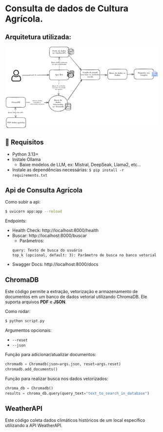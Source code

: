 # Consulta de dados de Cultura Agrícola.

## Arquitetura utilizada:
![Consulta Agrícola](data/docs/consulta_agricola.png)

## 📌 Requisitos

- Python 3.13+
- Instale Ollama
  - Baixe modelos de LLM, ex: Mistral, DeepSeak, Llama2, etc...
- Instale as dependências necessárias: `$ pip install -r requirements.txt`

## Api de Consulta Agrícola

Como subir a api:
```sh
$ uvicorn app:app --reload
```

Endpoints:
- Health Check: http://localhost:8000/health
- Buscar: http://localhost:8000/buscar
  - Parâmetros:
  ```
  query: Texto de busca do usuário
  top_k (opcional, default: 3): Parâmetro de busca no banco vetorial
  ```
- Swagger Docs: http://localhost:8000/docs

## ChromaDB

Este código permite a extração, vetorização e armazenamento de documentos em um banco de dados vetorial utilizando ChromaDB. Ele suporta arquivos **PDF** e **JSON**.

Como rodar:
```sh
$ python script.py 
```

Argumentos opcionais:
 - `--reset`
 - `--json`

Função para adicionar/atualizar documentos:
```python
chromadb = Chromadb(json=args.json, reset=args.reset)
chromadb.add_documents()
```

Função para realizar busca nos dados vetorizados:
```python
chroma_db = Chromadb()
results = chroma_db.query(query_text="text_to_search_in_database")
```

## WeatherAPI

Este código coleta dados climáticos históricos de um local específico utilizando a API WeatherAPI.


